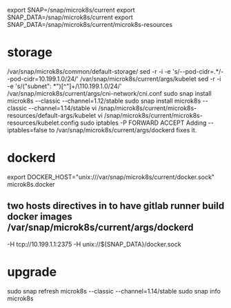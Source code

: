 export SNAP=/snap/microk8s/current
export SNAP_DATA=/snap/microk8s/current
export SNAP_DATA=/snap/microk8s/current/microk8s-resources

# storage

/var/snap/microk8s/common/default-storage/
sed -r -i -e 's/--pod-cidr=.*/--pod-cidr=10.199.1.0\/24/' /var/snap/microk8s/current/args/kubelet
sed -r -i -e 's/("subnet": *")[^"]+/\110.199.1.0\/24/'    /var/snap/microk8s/current/args/cni-network/cni.conf
sudo snap install microk8s --classic --channel=1.12/stable
sudo snap install microk8s --classic --channel=1.14/stable
vi /snap/microk8s/current/microk8s-resources/default-args/kubelet
vi /snap/microk8s/current/microk8s-resources/kubelet.config
sudo iptables -P FORWARD ACCEPT
Adding --iptables=false to /var/snap/microk8s/current/args/dockerd fixes it.


# dockerd
export DOCKER_HOST="unix:///var/snap/microk8s/current/docker.sock"
microk8s.docker
## two hosts directives in to have gitlab runner build docker images /var/snap/microk8s/current/args/dockerd
-H tcp://10.199.1.1:2375
-H unix://${SNAP_DATA}/docker.sock


# upgrade
sudo snap refresh microk8s --classic --channel=1.14/stable
sudo snap info microk8s 
